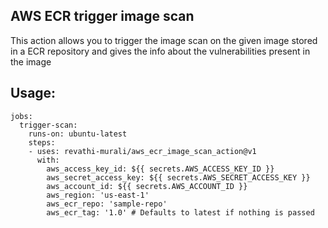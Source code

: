 ## AWS ECR trigger image scan

This action allows you to trigger the image scan on the given image stored in a ECR repository and gives the info about the vulnerabilities present in the image

## Usage:

```
jobs:
  trigger-scan:
    runs-on: ubuntu-latest
    steps:
    - uses: revathi-murali/aws_ecr_image_scan_action@v1
      with:
        aws_access_key_id: ${{ secrets.AWS_ACCESS_KEY_ID }}
        aws_secret_access_key: ${{ secrets.AWS_SECRET_ACCESS_KEY }}
        aws_account_id: ${{ secrets.AWS_ACCOUNT_ID }}
        aws_region: 'us-east-1'
        aws_ecr_repo: 'sample-repo'
        aws_ecr_tag: '1.0' # Defaults to latest if nothing is passed
```